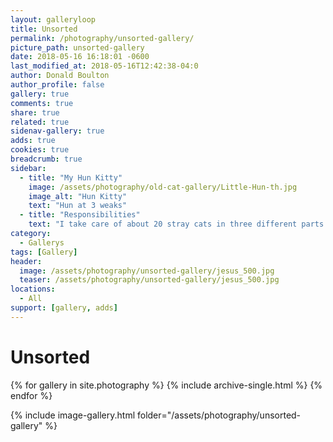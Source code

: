 ```yaml
---
layout: galleryloop
title: Unsorted
permalink: /photography/unsorted-gallery/
picture_path: unsorted-gallery
date: 2018-05-16 16:18:01 -0600
last_modified_at: 2018-05-16T12:42:38-04:0
author: Donald Boulton
author_profile: false
gallery: true
comments: true
share: true
related: true
sidenav-gallery: true
adds: true
cookies: true
breadcrumb: true
sidebar:
  - title: "My Hun Kitty"
    image: /assets/photography/old-cat-gallery/Little-Hun-th.jpg
    image_alt: "Hun Kitty"
    text: "Hun at 3 weaks"
  - title: "Responsibilities"
    text: "I take care of about 20 stray cats in three different parts of OKC and any kitty that comes my way."
category:
  - Gallerys
tags: [Gallery]
header:
  image: /assets/photography/unsorted-gallery/jesus_500.jpg
  teaser: /assets/photography/unsorted-gallery/jesus_500.jpg
locations:
  - All
support: [gallery, adds]
---
```

# Unsorted

{% for gallery in site.photography %}
  {% include archive-single.html %}
{% endfor %}

{% include image-gallery.html folder="/assets/photography/unsorted-gallery" %}